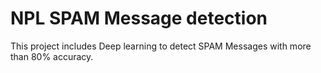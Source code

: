 # NPL SPAM Message detection

This project includes Deep learning to detect SPAM Messages with more than 80% accuracy. 
